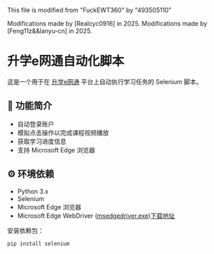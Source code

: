 This file is modified from "FuckEWT360" by "493505110"

Modifications made by [Realcyc0916] in 2025.
Modifications made by [Feng11z&&lanyu-cn] in 2025.


# 升学e网通自动化脚本

这是一个用于在 [升学e网通](https://teacher.ewt360.com/) 平台上自动执行学习任务的 Selenium 脚本。

## 🧰 功能简介

- 自动登录账户
- 模拟点击操作以完成课程视频播放
- 获取学习进度信息
- 支持 Microsoft Edge 浏览器

## ⚙️ 环境依赖

- Python 3.x
- Selenium
- Microsoft Edge 浏览器
- Microsoft Edge WebDriver ([msedgedriver.exe](file://c:\Users\Zx\Desktop\gk\msedgedriver.exe))[下载地址]([https://teacher.ewt360.com/](https://developer.microsoft.com/en-us/microsoft-edge/tools/webdriver/))

安装依赖包：
```bash
pip install selenium
